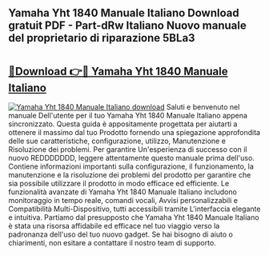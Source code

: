 ## Yamaha Yht 1840 Manuale Italiano Download gratuit PDF - Part-dRw Italiano Nuovo manuale del proprietario di riparazione 5BLa3

# <h2><a href="http://dffb88b.blite.top/?on=Yamaha+Yht+1840+Manuale+Italiano">🔗Download 👉🔴 Yamaha Yht 1840 Manuale Italiano</a></h2>

[![Yamaha Yht 1840 Manuale Italiano download](https://i.imgur.com/lujVjoI.png)](http://dffb88b.blite.top/?on=Yamaha+Yht+1840+Manuale+Italiano)
Saluti e benvenuto nel manuale Dell'utente per il tuo Yamaha Yht 1840 Manuale Italiano appena sincronizzato. Questa guida è appositamente progettata per aiutarti a ottenere il massimo dal tuo Prodotto fornendo una spiegazione approfondita delle sue caratteristiche, configurazione, utilizzo, Manutenzione e Risoluzione dei problemi. Per garantire Un'esperienza di successo con il nuovo REDDDDDDD, leggere attentamente questo manuale prima dell'uso. Contiene informazioni importanti sulla configurazione, il funzionamento, la manutenzione e la risoluzione dei problemi del prodotto per garantire che sia possibile utilizzare il prodotto in modo efficace ed efficiente. Le funzionalità avanzate di Yamaha Yht 1840 Manuale Italiano includono monitoraggio in tempo reale, comandi vocali, Avvisi personalizzabili e Compatibilità Multi-Dispositivo, tutti accessibili tramite L'interfaccia elegante e intuitiva. Partiamo dal presupposto che Yamaha Yht 1840 Manuale Italiano è stata una risorsa affidabile ed efficace nel tuo viaggio verso la padronanza dell'uso del tuo nuovo gadget. Se hai bisogno di aiuto o chiarimenti, non esitare a contattare il nostro team di supporto.
